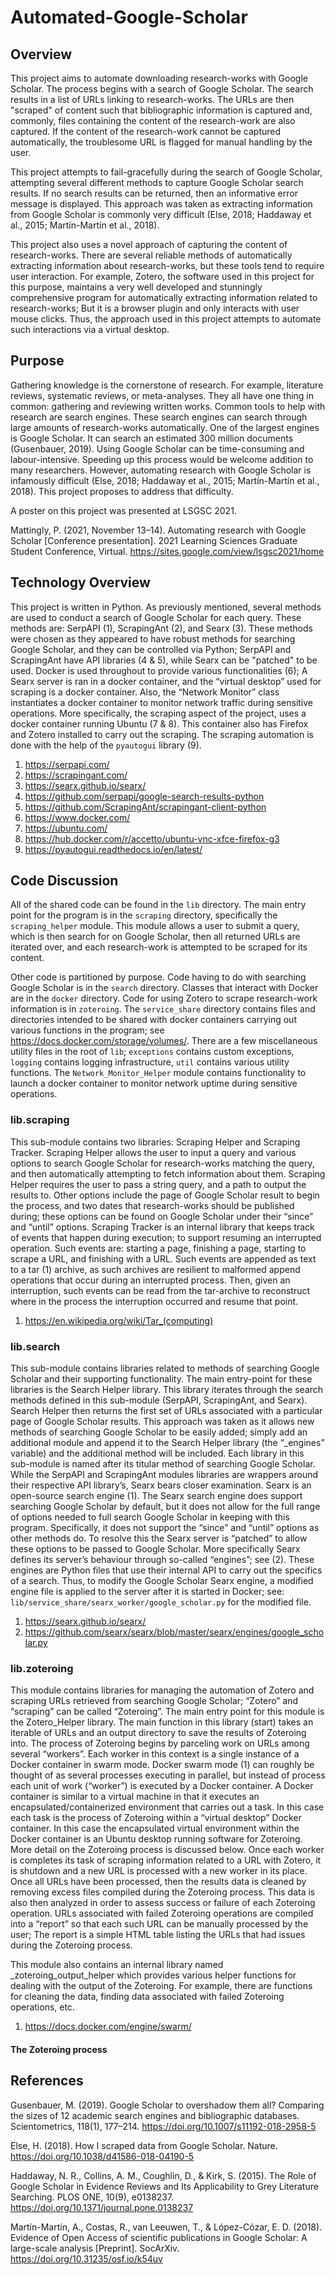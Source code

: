# Automated-Google-Scholar

## Overview

This project aims to automate downloading research-works with Google Scholar. The process begins with a search of Google Scholar. The search results in a list of URLs linking to research-works. The URLs are then "scraped" of content such that bibliographic information is captured and, commonly, files containing the content of the research-work are also captured. If the content of the research-work cannot be captured automatically, the troublesome URL is flagged for manual handling by the user.

This project attempts to fail-gracefully during the search of Google Scholar, attempting several different methods to capture Google Scholar search results. If no search results can be returned, then an informative error message is displayed. This approach was taken as extracting information from Google Scholar is commonly very difficult (Else, 2018; Haddaway et al., 2015; Martín-Martín et al., 2018).

This project also uses a novel approach of capturing the content of research-works. There are several reliable methods of automatically extracting information about research-works, but these tools tend to require user interaction. For example, Zotero, the software used in this project for this purpose, maintains a very well developed and stunningly comprehensive program for automatically extracting information related to research-works; But it is a browser plugin and only interacts with user mouse clicks. Thus, the approach used in this project attempts to automate such interactions via a virtual desktop.

## Purpose

Gathering knowledge is the cornerstone of research. For example, literature reviews, systematic reviews, or meta-analyses. They all have one thing in common: gathering and reviewing written works. Common tools to help with research are search engines. These search engines can search through large amounts of research-works automatically. One of the largest engines is Google Scholar. It can search an estimated 300 million documents (Gusenbauer, 2019). Using Google Scholar can be time-consuming and labour-intensive. Speeding up this process would be welcome addition to many researchers. However, automating research with Google Scholar is infamously difficult (Else, 2018; Haddaway et al., 2015; Martín-Martín et al., 2018). This project proposes to address that difficulty.

A poster on this project was presented at LSGSC 2021.

Mattingly, P. (2021, November 13–14). Automating research with Google Scholar [Conference presentation]. 2021 Learning Sciences Graduate Student Conference, Virtual. https://sites.google.com/view/lsgsc2021/home

## Technology Overview

This project is written in Python. As previously mentioned, several methods are used to conduct a search of Google Scholar for each query. These methods are: SerpAPI (1), ScrapingAnt (2), and Searx (3). These methods were chosen as they appeared to have robust methods for searching Google Scholar, and they can be controlled via Python; SerpAPI and ScrapingAnt have API libraries (4 & 5), while Searx can be "patched" to be used. Docker is used throughout to provide various functionalities (6); A Searx server is ran in a docker container, and the “virtual desktop” used for scraping is a docker container. Also, the “Network Monitor” class instantiates a docker container to monitor network traffic during sensitive operations. More specifically, the scraping aspect of the project, uses a docker container running Ubuntu (7 & 8). This container also has Firefox and Zotero installed to carry out the scraping. The scraping automation is done with the help of the `pyautogui` library (9).

1)	https://serpapi.com/
2)	https://scrapingant.com/
3)	https://searx.github.io/searx/
4)	https://github.com/serpapi/google-search-results-python
5)	https://github.com/ScrapingAnt/scrapingant-client-python
6)	https://www.docker.com/
7)	https://ubuntu.com/
8)	https://hub.docker.com/r/accetto/ubuntu-vnc-xfce-firefox-g3
9)	https://pyautogui.readthedocs.io/en/latest/

## Code Discussion

All of the shared code can be found in the `lib` directory. The main entry point for the program is in the `scraping` directory, specifically the `scraping_helper` module. This module allows a user to submit a query, which is then search for on Google Scholar, then all returned URLs are iterated over, and each research-work is attempted to be scraped for its content.

Other code is partitioned by purpose. Code having to do with searching Google Scholar is in the `search` directory. Classes that interact with Docker are in the `docker` directory.  Code for using Zotero to scrape research-work information is in `zoteroing`. The `service_share` directory contains files and directories intended to be shared with docker containers carrying out various functions in the program; see https://docs.docker.com/storage/volumes/. There are a few miscellaneous utility files in the root of `lib`; `exceptions` contains custom exceptions, `logging` contains logging infrastructure, `util` contains various utility functions. The `Network_Monitor_Helper` module contains functionality to launch a docker container to monitor network uptime during sensitive operations.

### lib.scraping
This sub-module contains two libraries: Scraping Helper and Scraping Tracker. Scraping Helper allows the user to input a query and various options to search Google Scholar for research-works matching the query, and then automatically attempting to fetch information about them. Scraping Helper requires the user to pass a string query, and a path to output the results to. Other options include the page of Google Scholar result to begin the process, and two dates that research-works should be published during; these options can be found on Google Scholar under their “since” and “until” options. Scraping Tracker is an internal library that keeps track of events that happen during execution; to support resuming an interrupted operation. Such events are: starting a page, finishing a page, starting to scrape a URL, and finishing with a URL. Such events are appended as text to a tar (1) archive, as such archives are resilient to malformed append operations that occur during an interrupted process. Then, given an interruption, such events can be read from the tar-archive to reconstruct where in the process the interruption occurred and resume that point.
1)	https://en.wikipedia.org/wiki/Tar_(computing)

### lib.search
This sub-module contains libraries related to methods of searching Google Scholar and their supporting functionality. The main entry-point for these libraries is the Search Helper library. This library iterates through the search methods defined in this sub-module (SerpAPI, ScrapingAnt, and Searx). Search Helper then returns the first set of URLs associated with a particular page of Google Scholar results. This approach was taken as it allows new methods of searching Google Scholar to be easily added; simply add an additional module and append it to the Search Helper library (the “_engines” variable) and the additional method will be included.
Each library in this sub-module is named after its titular method of searching Google Scholar. While the SerpAPI and ScrapingAnt modules libraries are wrappers around their respective API library’s, Searx bears closer examination. Searx is an open-source search engine (1). The Searx search engine does support searching Google Scholar by default, but it does not allow for the full range of options needed to full search Google Scholar in keeping with this program. Specifically, it does not support the “since” and “until” options as other methods do. To resolve this the Searx server is “patched” to allow these options to be passed to Google Scholar. More specifically Searx defines its server’s behaviour through so-called “engines”; see (2). These engines are Python files that use their internal API to carry out the specifics of a search. Thus, to modify the Google Scholar Searx engine, a modified engine file is applied to the server after it is started in Docker; see: `lib/service_share/searx_worker/google_scholar.py` for the modified file.
1)	https://searx.github.io/searx/
2)	https://github.com/searx/searx/blob/master/searx/engines/google_scholar.py

### lib.zoteroing
This module contains libraries for managing the automation of Zotero and scraping URLs retrieved from searching Google Scholar; “Zotero” and “scraping” can be called “Zoteroing”. The main entry point for this module is the Zotero_Helper library. The main function in this library (start) takes an iterable of URLs and an output directory to save the results of Zoteroing into. The process of Zoteroing begins by parceling work on URLs among several “workers”. Each worker in this context is a single instance of a Docker container in swarm mode. Docker swarm mode (1) can roughly be thought of as several processes executing in parallel, but instead of process each unit of work (“worker”) is executed by a Docker container. A Docker container is similar to a virtual machine in that it executes an encapsulated/containerized environment that carries out a task. In this case each task is the process of Zoteroing within a “virtual desktop” Docker container. In this case the encapsulated virtual environment within the Docker container is an Ubuntu desktop running software for Zoteroing. More detail on the Zoteroing process is discussed below. Once each worker is completes its task of scraping information related to a URL with Zotero, it is shutdown and a new URL is processed with a new worker in its place. Once all URLs have been processed, then the results data is cleaned by removing excess files compiled during the Zoteroing process. This data is also then analyzed in order to assess success or failure of each Zoteroing operation. URLs associated with failed Zoteroing operations are compiled into a “report” so that each such URL can be manually processed by the user; The report is a simple HTML table listing the URLs that had issues during the Zoteroing process.

This module also contains an internal library named _zoteroing_output_helper which provides various helper functions for dealing with the output of the Zoteroing. For example, there are functions for cleaning the data, finding data associated with failed Zoteroing operations, etc.
1)	https://docs.docker.com/engine/swarm/

#### The Zoteroing process

## References

Gusenbauer, M. (2019). Google Scholar to overshadow them all? Comparing the sizes of 12 academic search engines and bibliographic databases. Scientometrics, 118(1), 177–214. https://doi.org/10.1007/s11192-018-2958-5

Else, H. (2018). How I scraped data from Google Scholar. Nature. https://doi.org/10.1038/d41586-018-04190-5

Haddaway, N. R., Collins, A. M., Coughlin, D., & Kirk, S. (2015). The Role of Google Scholar in Evidence Reviews and Its Applicability to Grey Literature Searching. PLOS ONE, 10(9), e0138237. https://doi.org/10.1371/journal.pone.0138237

Martín-Martín, A., Costas, R., van Leeuwen, T., & López-Cózar, E. D. (2018). Evidence of Open Access of scientific publications in Google Scholar: A large-scale analysis [Preprint]. SocArXiv. https://doi.org/10.31235/osf.io/k54uv
